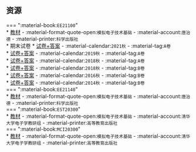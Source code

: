 ## 资源  
=== ":material-book:`EE21100`"  
    * [教材](http://api.cqu-openlib.cn/file?key=ic5uY291d02d) - :material-format-quote-open:`模拟电子技术基础` - :material-account:`唐治德` - :material-printer:`科学出版社`  
    * 期末试卷
        * [试卷+答案](http://api.cqu-openlib.cn/file?key=iOBk22i1fhnc) - :material-calendar:`2021秋` - :material-tag:`A卷`  
        * [试卷+答案](http://api.cqu-openlib.cn/file?key=ihmLX2i1fhed) - :material-calendar:`2019秋` - :material-tag:`A卷`  
        * [试卷+答案](http://api.cqu-openlib.cn/file?key=iSKUs2i1fgyh) - :material-calendar:`2018秋` - :material-tag:`A卷`  
        * [试卷+答案](http://api.cqu-openlib.cn/file?key=icdqI2i1fh8h) - :material-calendar:`2018秋` - :material-tag:`B卷`  
        * [试卷+答案](http://api.cqu-openlib.cn/file?key=i2Xix2i1fgoh) - :material-calendar:`2016秋` - :material-tag:`B卷`  
        * [试卷+答案](http://api.cqu-openlib.cn/file?key=ircjr2i1fgha) - :material-calendar:`2014秋` - :material-tag:`B卷`  
=== ":material-book:`EE21140`"  
    * [教材](http://api.cqu-openlib.cn/file?key=ic5uY291d02d) - :material-format-quote-open:`模拟电子技术基础` - :material-account:`唐治德` - :material-printer:`科学出版社`  
=== ":material-book:`EST20300`"  
    * [教材](http://api.cqu-openlib.cn/file?key=iPL9A28y5flg) - :material-format-quote-open:`模拟电子技术基础` - :material-account:`清华大学电子学教研组` - :material-printer:`高等教育出版社`  
=== ":material-book:`MCI20300`"  
    * [教材](http://api.cqu-openlib.cn/file?key=iPL9A28y5flg) - :material-format-quote-open:`模拟电子技术基础` - :material-account:`清华大学电子学教研组` - :material-printer:`高等教育出版社`  
